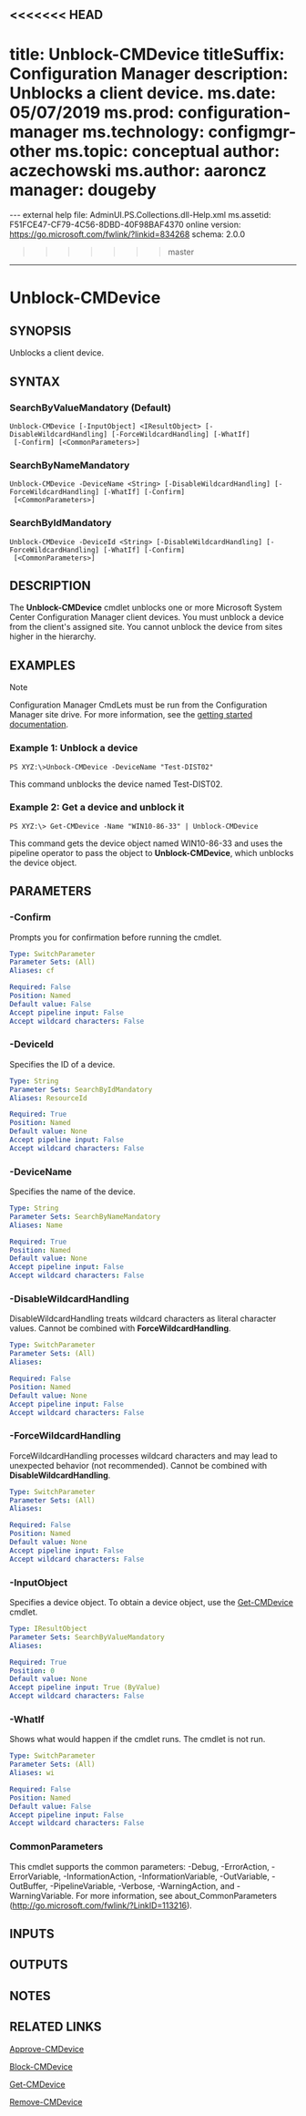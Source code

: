 <<<<<<< HEAD
---
title: Unblock-CMDevice
titleSuffix: Configuration Manager
description: Unblocks a client device.
ms.date: 05/07/2019
ms.prod: configuration-manager
ms.technology: configmgr-other
ms.topic: conceptual
author: aczechowski
ms.author: aaroncz
manager: dougeby
=======
﻿---
external help file: AdminUI.PS.Collections.dll-Help.xml
ms.assetid: F51FCE47-CF79-4C56-8DBD-40F98BAF4370
online version: https://go.microsoft.com/fwlink/?linkid=834268
schema: 2.0.0
>>>>>>> master
---

# Unblock-CMDevice

## SYNOPSIS
Unblocks a client device.

## SYNTAX

### SearchByValueMandatory (Default)
```
Unblock-CMDevice [-InputObject] <IResultObject> [-DisableWildcardHandling] [-ForceWildcardHandling] [-WhatIf]
 [-Confirm] [<CommonParameters>]
```

### SearchByNameMandatory
```
Unblock-CMDevice -DeviceName <String> [-DisableWildcardHandling] [-ForceWildcardHandling] [-WhatIf] [-Confirm]
 [<CommonParameters>]
```

### SearchByIdMandatory
```
Unblock-CMDevice -DeviceId <String> [-DisableWildcardHandling] [-ForceWildcardHandling] [-WhatIf] [-Confirm]
 [<CommonParameters>]
```

## DESCRIPTION
The **Unblock-CMDevice** cmdlet unblocks one or more Microsoft System Center Configuration Manager client devices.
You must unblock a device from the client's assigned site.
You cannot unblock the device from sites higher in the hierarchy.

## EXAMPLES

> [!NOTE]
> Configuration Manager CmdLets must be run from the Configuration Manager site drive. For more information, see the [getting started documentation](https://docs.microsoft.com/powershell/sccm/overview).


### Example 1: Unblock a device
```
PS XYZ:\>Unbock-CMDevice -DeviceName "Test-DIST02"
```

This command unblocks the device named Test-DIST02.

### Example 2: Get a device and unblock it
```
PS XYZ:\> Get-CMDevice -Name "WIN10-86-33" | Unblock-CMDevice
```

This command gets the device object named WIN10-86-33 and uses the pipeline operator to pass the object to **Unblock-CMDevice**, which unblocks the device object.

## PARAMETERS

### -Confirm
Prompts you for confirmation before running the cmdlet.

```yaml
Type: SwitchParameter
Parameter Sets: (All)
Aliases: cf

Required: False
Position: Named
Default value: False
Accept pipeline input: False
Accept wildcard characters: False
```

### -DeviceId
Specifies the ID of a device.

```yaml
Type: String
Parameter Sets: SearchByIdMandatory
Aliases: ResourceId

Required: True
Position: Named
Default value: None
Accept pipeline input: False
Accept wildcard characters: False
```

### -DeviceName
Specifies the name of the device.

```yaml
Type: String
Parameter Sets: SearchByNameMandatory
Aliases: Name

Required: True
Position: Named
Default value: None
Accept pipeline input: False
Accept wildcard characters: False
```

### -DisableWildcardHandling
DisableWildcardHandling treats wildcard characters as literal character values. Cannot be combined with **ForceWildcardHandling**.

```yaml
Type: SwitchParameter
Parameter Sets: (All)
Aliases: 

Required: False
Position: Named
Default value: None
Accept pipeline input: False
Accept wildcard characters: False
```

### -ForceWildcardHandling
ForceWildcardHandling processes wildcard characters and may lead to unexpected behavior (not recommended). Cannot be combined with **DisableWildcardHandling**.

```yaml
Type: SwitchParameter
Parameter Sets: (All)
Aliases: 

Required: False
Position: Named
Default value: None
Accept pipeline input: False
Accept wildcard characters: False
```

### -InputObject
Specifies a device object.
To obtain a device object, use the [Get-CMDevice](Get-CMDevice.md) cmdlet.

```yaml
Type: IResultObject
Parameter Sets: SearchByValueMandatory
Aliases: 

Required: True
Position: 0
Default value: None
Accept pipeline input: True (ByValue)
Accept wildcard characters: False
```

### -WhatIf
Shows what would happen if the cmdlet runs.
The cmdlet is not run.

```yaml
Type: SwitchParameter
Parameter Sets: (All)
Aliases: wi

Required: False
Position: Named
Default value: False
Accept pipeline input: False
Accept wildcard characters: False
```

### CommonParameters
This cmdlet supports the common parameters: -Debug, -ErrorAction, -ErrorVariable, -InformationAction, -InformationVariable, -OutVariable, -OutBuffer, -PipelineVariable, -Verbose, -WarningAction, and -WarningVariable. For more information, see about_CommonParameters (http://go.microsoft.com/fwlink/?LinkID=113216).

## INPUTS

## OUTPUTS

## NOTES

## RELATED LINKS

[Approve-CMDevice](Approve-CMDevice.md)

[Block-CMDevice](Block-CMDevice.md)

[Get-CMDevice](Get-CMDevice.md)

[Remove-CMDevice](Remove-CMDevice.md)
